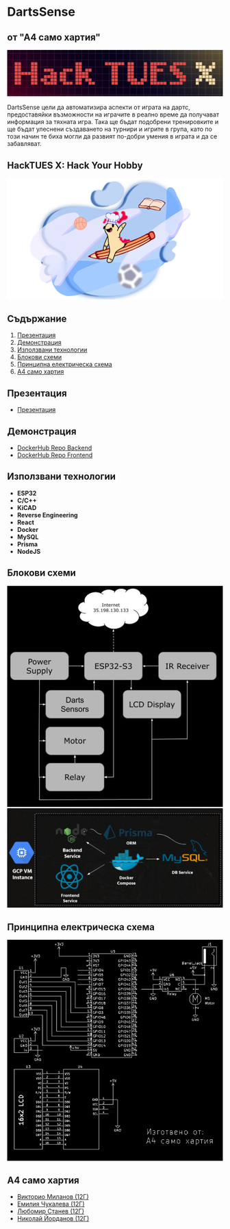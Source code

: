 # DartsSense
## от "А4 само хартия"

![image](images/poster.png)

DartsSense цели да автоматизира аспекти от играта на дартс, предоставяйки възможности на играчите в реално време да получават информация за тяхната игра. Така ще бъдат подобрени тренировките и ще бъдат улеснени създаването на турнири и игрите в група, като по този начин те биха могли да развият по-добри умения в играта и да се забавляват.

## HackTUES X: Hack Your Hobby
![image](images/theme-image.png)

## Съдържание

1. [Презентация](#презентация)
2. [Демонстрация](#демонстрация)
3. [Използвани технологии](#използвани-технологии)
4. [Блокови схеми](#блокови-схеми)
5. [Принципна електрическа схема](#принципна-електрическа-схема)
6. [А4 само хартия](#а4-само-хартия)

## Презентация
- [Презентация](/presentation/DartsSense.pdf)

## Демонстрация
- [DockerHub Repo Backend](https://hub.docker.com/repository/docker/emiliyata/dart-sense-backend/tags?page=1&ordering=last_updated)
 - [DockerHub Repo Frontend](https://hub.docker.com/repository/docker/emiliyata/dart-sense-frontend/general)

## Използвани технологии

- **ESP32**
- **C/C++**
- **KiCAD**
- **Reverse Engineering**
- **React**
- **Docker**
- **MySQL**
- **Prisma**
- **NodeJS**

## Блокови схеми
![image](images/HWBLSCH.jpg)
![image](images/image.png)
## Принципна електрическа схема
![image](images/electricalScheme.png)

## А4 само хартия

- [Викторио Миланов (12Г)](https://github.com/milanovviktorio)
- [Емилия Чукалева (12Г)](https://github.com/michislava)
- [Любомир Станев (12Г)](https://github.com/liubo817)
- [Николай Йорданов (12Г)](https://github.com/i-kratko)
